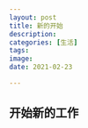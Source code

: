 ```yaml
---
layout: post
title: 新的开始
description: 
categories: [生活]
tags:
image:
date: 2021-02-23

---
```


## 开始新的工作

